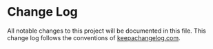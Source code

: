 # Change Log
All notable changes to this project will be documented in this file. This change log follows the conventions of [keepachangelog.com](http://keepachangelog.com/).

<!-- ## [Unreleased] -->
<!-- ### Changed -->
<!-- - Add a new arity to `make-widget-async` to provide a different widget shape. -->

<!-- ## [0.1.1] - 2017-02-11 -->
<!-- ### Changed -->
<!-- - Documentation on how to make the widgets. -->

<!-- ### Removed -->
<!-- - `make-widget-sync` - we're all async, all the time. -->

<!-- ### Fixed -->
<!-- - Fixed widget maker to keep working when daylight savings switches over. -->

<!-- ## 0.1.0 - 2017-02-11 -->
<!-- ### Added -->
<!-- - Files from the new template. -->
<!-- - Widget maker public API - `make-widget-sync`. -->

[Unreleased]: https://github.com/your-name/netflix-clj/compare/0.1.1...HEAD
[0.1.1]: https://github.com/your-name/netflix-clj/compare/0.1.0...0.1.1

